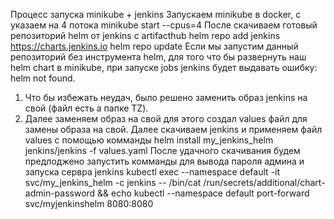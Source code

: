 Процесс запуска minikube + jenkins
Запускаем minikube в docker, с указаем на 4 потока 
  minikube start --cpus=4
После скачиваем готовый репозиторий helm от jenkins с artifacthub 
  helm repo add jenkins https://charts.jenkins.io
  helm repo update
Если мы запустим данный репозиторий без инструмента helm, для того что бы развернуть наш helm chart в minikube, при запуске jobs jenkins будет выдавать ошибку: helm not found.
1. Что бы избежать неудач, было решено заменить образ jenkins на свой (файл есть а папке TZ).
2. Далее заменяем образ на свой для этого создал values файл для замены образа на свой.
Далее скачиваем jenkins и применяем файл values с помощью комманды
  helm install my_jenkins_helm jenkins/jenkins -f values.yaml
После удачного скачивания будем предлоджено запустить комманды для вывода пароля админа и запуска сервра jenkins
  kubectl exec --namespace default -it svc/my_jenkins_helm -c jenkins -- /bin/cat /run/secrets/additional/chart-admin-password && echo
  kubectl --namespace default port-forward svc/myjenkinshelm 8080:8080

